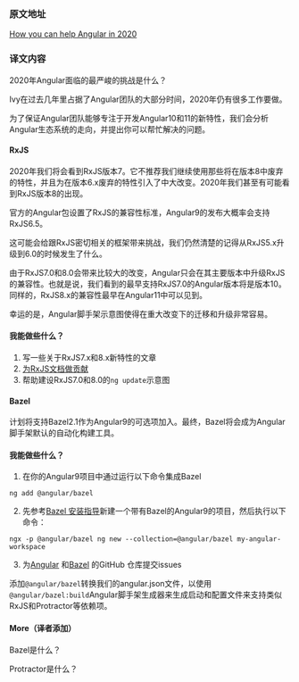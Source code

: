 ### 原文地址
[How you can help Angular in 2020](https://indepth.dev/how-you-can-help-angular-in-2020/)

### 译文内容
2020年Angular面临的最严峻的挑战是什么？

Ivy在过去几年里占据了Angular团队的大部分时间，2020年仍有很多工作要做。

为了保证Angular团队能够专注于开发Angular10和11的新特性，我们会分析Angular生态系统的走向，并提出你可以帮忙解决的问题。

#### RxJS
2020年我们将会看到RxJS版本7。它不推荐我们继续使用那些将在版本8中废弃的特性，并且为在版本6.x废弃的特性引入了中大改变。2020年我们甚至有可能看到RxJS版本8的出现。

官方的Angular包设置了RxJS的兼容性标准，Angular9的发布大概率会支持RxJS6.5。

这可能会给跟RxJS密切相关的框架带来挑战，我们仍然清楚的记得从RxJS5.x升级到6.0的时候发生了什么。

由于RxJS7.0和8.0会带来比较大的改变，Angular只会在其主要版本中升级RxJS的兼容性。也就是说，我们看到的最早支持RxJS7.0的Angular版本将是版本10。同样的，RxJS8.x的兼容性最早在Angular11中可以见到。

幸运的是，Angular脚手架示意图使得在重大改变下的迁移和升级非常容易。

#### 我能做些什么？
1. 写一些关于RxJS7.x和8.x新特性的文章
2. [为RxJS文档做贡献](https://dzhavat.github.io/2020/01/03/getting-started-with-contributing-to-rxjs-docs.html)
3. 帮助建设RxJS7.0和8.0的`ng update`示意图

#### Bazel
计划将支持Bazel2.1作为Angular9的可选项加入。最终，Bazel将会成为Angular脚手架默认的自动化构建工具。

#### 我能做些什么？
1. 在你的Angular9项目中通过运行以下命令集成Bazel
```
ng add @angular/bazel
```
2. 先参考[Bazel 安装指导](https://docs.bazel.build/versions/2.0.0/install.html)新建一个带有Bazel的Angular9的项目，然后执行以下命令：
```
ngx -p @angular/bazel ng new --collection=@angular/bazel my-angular-workspace
```
3. 为[Angular](https://github.com/angular/angular/issues) 和[Bazel](https://github.com/bazelbuild/bazel/issues) 的GitHub 仓库提交issues

添加`@angular/bazel`转换我们的angular.json文件，以使用`@angular/bazel:build`Angular脚手架生成器来生成启动和配置文件来支持类似RxJS和Protractor等依赖项。

#### More（译者添加）
Bazel是什么？

Protractor是什么？
